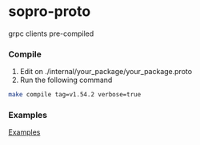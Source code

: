 # sopro-proto

grpc clients pre-compiled


###  Compile

1. Edit on ./internal/your_package/your_package.proto
2. Run the following command

```bash
make compile tag=v1.54.2 verbose=true
```


### Examples

[Examples](./examples/README.md)
